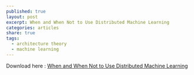 ```yaml
---
published: true
layout: post
excerpt: When and When Not to Use Distributed Machine Learning
categories: articles
share: true
tags:
  - architecture theory
  - machine learning
---
```

Download here : [When and When Not to Use Distributed Machine Learning](/documents/bigdata-bilbao.pdf)
